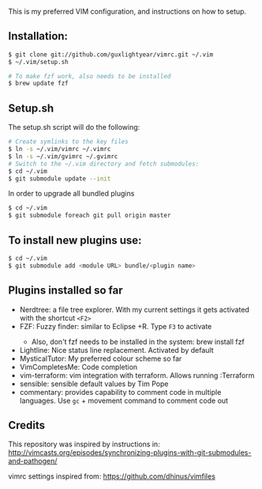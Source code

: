This is my preferred VIM configuration, and instructions on how to setup.

## Installation:

```sh
$ git clone git://github.com/guxlightyear/vimrc.git ~/.vim
$ ~/.vim/setup.sh

# To make fzf work, also needs to be installed
$ brew update fzf
```

## Setup.sh
The setup.sh script will do the following:
```sh
# Create symlinks to the key files
$ ln -s ~/.vim/vimrc ~/.vimrc
$ ln -s ~/.vim/gvimrc ~/.gvimrc
# Switch to the ~/.vim directory and fetch submodules:
$ cd ~/.vim
$ git submodule update --init
```
In order to upgrade all bundled plugins
```sh
$ cd ~/.vim
$ git submodule foreach git pull origin master
```

## To install new plugins use:
```sh
$ cd ~/.vim
$ git submodule add <module URL> bundle/<plugin name>
```

## Plugins installed so far
* Nerdtree: a file tree explorer. With my current settings it gets activated with the shortcut `<F2>`
* FZF: Fuzzy finder: similar to Eclipse <ctrl>+R. Type `F3` to activate
    - Also, don't fzf needs to be installed in the system: brew install fzf
* Lightline: Nice status line replacement. Activated by default
* MysticalTutor: My preferred colour scheme so far
* VimCompletesMe: Code completion
* vim-terraform: vim integration with terraform. Allows running :Terraform
* sensible: sensible default values by Tim Pope
* commentary: provides capability to comment code in multiple languages. Use `gc` + movement command to comment code out

## Credits
This repository was inspired by instructions in:
http://vimcasts.org/episodes/synchronizing-plugins-with-git-submodules-and-pathogen/

vimrc settings inspired from:
https://github.com/dhinus/vimfiles

